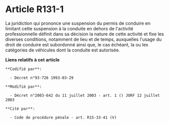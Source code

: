 # Article R131-1

La juridiction qui prononce une suspension du permis de conduire en limitant cette suspension à la conduite en dehors de
l'activité professionnelle définit dans sa décision la nature de cette activité et fixe les diverses conditions, notamment de
lieu et de temps, auxquelles l'usage du droit de conduire est subordonné ainsi que, le cas échéant, la ou les catégories de
véhicules dont la conduite est autorisée.

**Liens relatifs à cet article**

	**Codifié par**:

	  - Décret n°93-726 1993-03-29

	**Modifié par**:

	  - Décret n°2003-642 du 11 juillet 2003 - art. 1 () JORF 12 juillet 2003

	**Cité par**:

	  - Code de procédure pénale - art. R15-33-41 (V)
